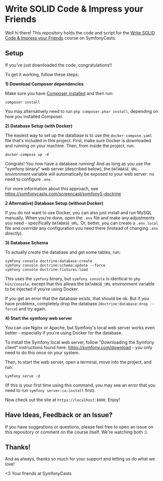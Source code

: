# Write SOLID Code & Impress your Friends

Well hi there! This repository holds the code and script for
the [Write SOLID Code & Impress your Friends](https://symfonycasts.com/screencast/solid) course on SymfonyCasts.

## Setup

If you've just downloaded the code, congratulations!!

To get it working, follow these steps:

**1) Download Composer dependencies**

Make sure you have [Composer installed](https://getcomposer.org/download/)
and then run:

```
composer install
```

You may alternatively need to run `php composer.phar install`, depending on how you installed Composer.

**2) Database Setup (with Docker)**

The easiest way to set up the database is to use the `docker-compose.yaml`
file that's included in this project. First, make sure Docker is downloaded and running on your machine. Then, from
inside the project, run:

```
docker-compose up -d
```

Congrats! You now have a database running! And as long as you use the
"symfony binary" web server (described below), the `DATABASE_URL`
environment variable will automatically be exposed to your web server:
no need to configure `.env`.

For more information about this approach, see https://symfonycasts.com/screencast/symfony5-doctrine

**2 Alternative) Database Setup (without Docker)**

If you do not want to use Docker, you can also just install and run MySQL manually. When you're done, open the `.env`
file and make any adjustments you need - specifically `DATABASE_URL`. Or, better, you can create a `.env.local` file
and *override* any configuration you need there (instead of changing `.env` directly).

**3) Database Schema**

To actually *create* the database and get some tables, run:

```
symfony console doctrine:database:create
symfony console doctrine:schema:update --force
symfony console doctrine:fixtures:load
```

This uses the `symfony` binary, but `symfony console` is identical to `php bin/console`, except that this allows
the `DATABASE_URL`
environment variable to be injected if you're using Docker.

If you get an error that the database exists, that should be ok. But if you have problems, completely drop the
database (`doctrine:database:drop --force`) and try again.

**4) Start the symfony web server**

You can use Nginx or Apache, but Symfony's local web server works even better - especially if you're using Docker for
the database.

To install the Symfony local web server, follow
"Downloading the Symfony client" instructions found here: https://symfony.com/download - you only need to do this once
on your system.

Then, to start the web server, open a terminal, move into the project, and run:

```
symfony serve -d
```

(If this is your first time using this command, you may see an error that you need to run `symfony server:ca:install`
first).

Now check out the site at `https://localhost:8000`. Enjoy!

## Have Ideas, Feedback or an Issue?

If you have suggestions or questions, please feel free to open an issue on this repository or comment on the course
itself. We're watching both :).

## Thanks!

And as always, thanks so much for your support and letting us do what we love!

<3 Your friends at SymfonyCasts
